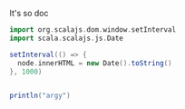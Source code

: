It's so doc

```scala mdoc:js
import org.scalajs.dom.window.setInterval
import scala.scalajs.js.Date

setInterval(() => {
  node.innerHTML = new Date().toString()
}, 1000)
```

```scala mdoc:js

println("argy")

```